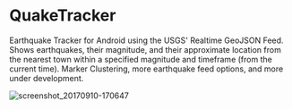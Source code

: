 # QuakeTracker
Earthquake Tracker for Android using the USGS' Realtime GeoJSON Feed. Shows earthquakes, their magnitude, and their approximate location from the nearest town within a specified magnitude and timeframe (from the current time). Marker Clustering, more earthquake feed options, and more under development.

![screenshot_20170910-170647](https://user-images.githubusercontent.com/5043777/30253534-63b1336a-9655-11e7-91b6-7ad82731006b.png)
